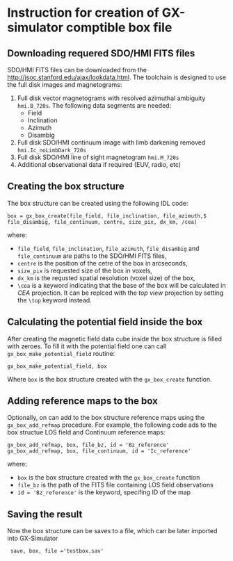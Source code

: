 # Instruction for creation of GX-simulator comptible box file

## Downloading requered SDO/HMI FITS files
SDO/HMI FITS files can be downloaded from the http://jsoc.stanford.edu/ajax/lookdata.html. The toolchain is designed to use the full disk images and magnetograms:
1. Full disk vector magnetograms with resolved azimuthal ambiguity `hmi.B_720s`. The following data segments are needed:
   * Field
   * Inclination
   * Azimuth
   * Disambig
1.	Full disk SDO/HMI continuum image with limb darkening removed `hmi.Ic_noLimbDark_720s`
1.	Full disk SDO/HMI line of sight magnetogram `hmi.M_720s`
1.	Additional observational data if required (EUV, radio, etc)

## Creating the box structure
The box structure can be created using the following IDL code:
```IDL
box = gx_box_create(file_field, file_inclination, file_azimuth,$
file_disambig, file_continuum, centre, size_pix, dx_km, /cea)
```
where:
* `file_field`, `file_inclination`, `file_azimuth`, `file_disambig` and  `file_continuum` are paths to the SDO/HMI FITS files, 
* `centre` is the position of the cetre of the box in arcseconds,
* `size_pix` is requested size of the box in voxels,
* `dx_km` is the requsted spatial resolution (voxel size) of the box,
* `\cea` is a keyword indicating that the base of the box will be calculated in *CEA* projection. It can be replced with the *top view* projection by setting the `\top` keyword instead.

## Calculating the potential field inside the box
After creating the magnetic field data cube inside the box structure is filled with zeroes. To fill it with the potential field one can call `gx_box_make_potential_field` routine:
```IDL
gx_box_make_potential_field, box
```
Where `box` is the box structure created with the `gx_box_create` function.

## Adding reference maps to the box
Optionally, on can add to the box structure reference maps using the `gx_box_add_refmap` procedure. For example, the following code ads to the box structue LOS field and Continuum  reference maps:
```IDL
gx_box_add_refmap, box, file_bz, id = 'Bz_reference'
gx_box_add_refmap, box, file_continuum, id = 'Ic_reference'
```
where:
* `box` is the box structure created with the `gx_box_create` function
* `file_bz` is the path of the FITS file containing LOS field observations
* `id = 'Bz_reference'` is the keyword, specifing ID of the map

## Saving the result
Now the box structure  can be saves to a file, which can be later imported into GX-Simulator
```IDL
 save, box, file ='testbox.sav'
```
